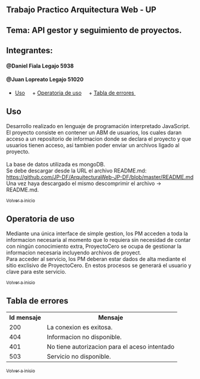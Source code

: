 ## Trabajo Practico Arquitectura Web - UP 

## Tema: API gestor y seguimiento de proyectos.

## Integrantes: 
####  @Daniel Fiala Legajo 5938 </br>
####  @Juan Lopreato Legajo 51020


+ [Uso](#Uso)
     + [Operatoria de uso](#operatoria)
     + [Tabla de errores ](#codigoerror)
     
<a name="Comenzar a utilizar la API"></a>

## Uso
Desarrollo realizado en lenguaje de programación interpretado JavaScript.</br>
El proyecto consiste en contener un ABM de usuarios, los cuales daran acceso a un repositorio de informacion donde se declara el proyecto y que usuarios tienen acceso, asi tambien poder enviar un archivos ligado al proyecto.</br> </br>
La base de datos utilizada es mongoDB.</br>
Se debe descargar desde la URL el archivo README.md: https://github.com/JP-DF/ArquitecturaWeb-JP-DF/blob/master/README.md
</br>
Una vez haya descargado el mismo descomprimir el archivo -> README.md.

[<sub>Volver a inicio</sub>](#inicio)
</br>

<a name="operatoria"></a>
## Operatoria de uso 
Mediante una única interface de simple gestion, los PM acceden a toda la informacion necesaria al momento que lo requiera sin necesidad de contar con ningún conocimiento extra, ProyectoCero se ocupa de gestionar la informacion necesaria incluyendo archivos de proyect.</br>
Para acceder al servicio, los PM deberan estar dados de alta mediante el sitio exclisivo de ProyectoCero. En estos procesos se generará el usuario y clave para este servicio.

[<sub>Volver a inicio</sub>](#inicio)
</br>

<a name="codigoerror"></a>
## Tabla de errores
<table>
<tr><th>Id mensaje</th><th>Mensaje</th></tr>
<tr><td>200</td><td>La conexion es exitosa.</td></tr>
<tr><td>404</td><td>Informacion no disponible.</td></tr>
<tr><td>401</td><td>No tiene autorizacion para el aceso intentado</td></tr>
<tr><td>503</td><td>Servicio no disponible.</td></tr>
</table>

[<sub>Volver a inicio</sub>](#inicio)

